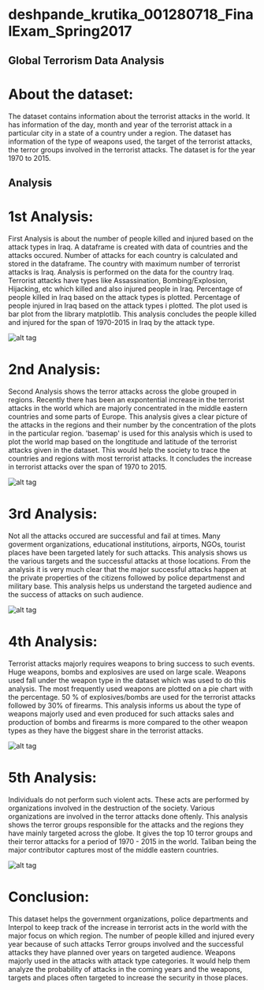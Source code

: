 # deshpande_krutika_001280718_FinalExam_Spring2017

## Global Terrorism Data Analysis

# About the dataset:
The dataset contains information about the terrorist attacks in the world.
It has information of the day, month and year of the terrorist attack in a particular city in a state of a country under a region.
The dataset has information of the type of weapons used, the target of the terrorist attacks, the terror groups involved in the
terrorist attacks.
The dataset is for the year 1970 to 2015.


## Analysis 

# 1st Analysis:

First Analysis is about the number of people killed and injured based on the attack types in Iraq.
A dataframe is created with data of countries and the attacks occured.
Number of attacks for each country is calculated and stored in the dataframe.
The country with maximum number of terrorist attacks is Iraq.
Analysis is performed on the data for the country Iraq.
Terrorist attacks have types like Assassination, Bombing/Explosion, Hijacking, etc which killed and also injured people in Iraq.
Percentage of people killed in Iraq based on the attack types is plotted.
Percentage of people injured in Iraq based on the attack types i plotted.
The plot used is bar plot from the library matplotlib.
This analysis concludes the people killed and injured for the span of 1970-2015 in Iraq by the attack type. 

![alt tag](https://github.com/krutikad15/deshpande_krutika_001280718_FinalExam_Spring2017/blob/master/Final/Extras/1stAnalysis.PNG)


# 2nd Analysis:

Second Analysis shows the terror attacks across the globe grouped in regions.
Recently there has been an expontential increase in the terrorist attacks in the world which are majorly concentrated in the
middle eastern countries and some parts of Europe.
This analysis gives a clear picture of the attacks in the regions and their number by the concentration of the plots in the particular region.
'basemap' is used for this analysis which is used to plot the world map based on the longtitude and latitude of the terrorist attacks given in the dataset.
This would help the society to trace the countries and regions with most terrorist attacks.
It concludes the increase in terrorist attacks over the span of 1970 to 2015.

![alt tag](https://github.com/krutikad15/deshpande_krutika_001280718_FinalExam_Spring2017/blob/master/Final/Extras/2ndAnalysis.PNG)


# 3rd Analysis:

Not all the attacks occured are successful and fail at times.
Many goverment organizations, educational institutions, airports, NGOs, tourist places have been targeted lately for such attacks.
This analysis shows us the various targets and the successful attacks at those locations.
From the analysis it is very much clear that the major successful attacks happen at the private properties of the citizens followed by police departmenst and military base.
This analysis helps us understand the targeted audience and the success of attacks on such audience.

![alt tag](https://github.com/krutikad15/deshpande_krutika_001280718_FinalExam_Spring2017/blob/master/Final/Extras/3rdAnalysis.PNG)

# 4th Analysis:

Terrorist attacks majorly requires weapons to bring success to such events. Huge weapons, bombs and explosives are used on large scale.
Weapons used fall under the weapon type in the dataset which was used to do this analysis.
The most frequently used weapons are plotted on a pie chart with the percentage.
50 % of explosives/bombs are used for the terrorist attacks followed by 30% of firearms.
This analysis informs us about the type of weapons majorly used and even produced for such attacks
sales and production of bombs and firearms is more compared to the other weapon types as they have the biggest share in the terrorist attacks.

![alt tag](https://github.com/krutikad15/deshpande_krutika_001280718_FinalExam_Spring2017/blob/master/Final/Extras/4thAnalysis.PNG)

# 5th Analysis:

Individuals do not perform  such violent acts. These acts are performed by organizations involved in the destruction of the society.
Various organizations are involved in the terror attacks done oftenly.
This analysis shows the terror groups responsible for the attacks and the regions they have mainly targeted across the globe.
It gives the top 10 terror groups and their terror attacks for a period of 1970 - 2015 in the world.
Taliban being the major contributor captures most of the middle eastern countries.

![alt tag](https://github.com/krutikad15/deshpande_krutika_001280718_FinalExam_Spring2017/blob/master/Final/Extras/5th%20Analysis.PNG)


# Conclusion:
This dataset helps the government organizations, police departments and Interpol to keep track of the increase in terrorist acts in the world with the major focus on which region.
The number of people killed and injured every year because of such attacks
Terror groups involved and the successful attacks they have planned over years on targeted audience.
Weapons majorly used in the attacks with attack type categories.
It would help them analyze the probability of attacks in the coming years and the weapons, targets and places often targeted to increase the security in those places.




